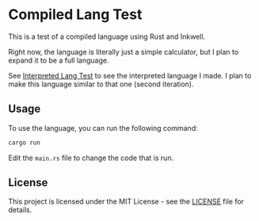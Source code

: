 # Compiled Lang Test

This is a test of a compiled language using Rust and Inkwell.

Right now, the language is literally just a simple calculator, but I plan to expand it to be a full language.

See [Interpreted Lang Test](https://github.com/SelfMadeSystem/interpreted-lang-test)
to see the interpreted language I made. I plan to make this language similar to that one (second iteration).

## Usage

To use the language, you can run the following command:

```sh
cargo run
```

Edit the `main.rs` file to change the code that is run.

## License

This project is licensed under the MIT License - see the [LICENSE](LICENSE.md) file for details.
